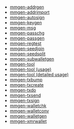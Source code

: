* [mmgen-addrgen](commands/command-help-addrgen.md)
* [mmgen-addrimport](commands/command-help-addrimport.md)
* [mmgen-autosign](commands/command-help-autosign.md)
* [mmgen-keygen](commands/command-help-keygen.md)
* [mmgen-msg](commands/command-help-msg.md)
* [mmgen-passchg](commands/command-help-passchg.md)
* [mmgen-passgen](commands/command-help-passgen.md)
* [mmgen-regtest](commands/command-help-regtest.md)
* [mmgen-seedjoin](commands/command-help-seedjoin.md)
* [mmgen-seedsplit](commands/command-help-seedsplit.md)
* [mmgen-subwalletgen](commands/command-help-subwalletgen.md)
* [mmgen-tool](commands/command-help-tool.md)
* [mmgen-tool (usage)][u]
* [mmgen-tool (detailed usage)][d]
* [mmgen-txbump](commands/command-help-txbump.md)
* [mmgen-txcreate](commands/command-help-txcreate.md)
* [mmgen-txdo](commands/command-help-txdo.md)
* [mmgen-txsend](commands/command-help-txsend.md)
* [mmgen-txsign](commands/command-help-txsign.md)
* [mmgen-walletchk](commands/command-help-walletchk.md)
* [mmgen-walletconv](commands/command-help-walletconv.md)
* [mmgen-walletgen](commands/command-help-walletgen.md)
* [mmgen-xmrwallet](commands/command-help-xmrwallet.md)

[u]: commands/command-help-tool(usage).md
[d]: commands/command-help-tool(detail).md
